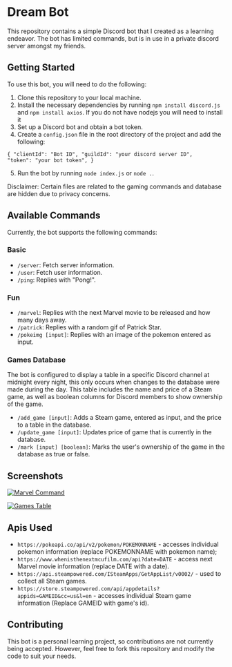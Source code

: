 # Dream Bot

This repository contains a simple Discord bot that I created as a learning endeavor. The bot has limited commands, but is in use in a private discord server amongst my friends.

## Getting Started

To use this bot, you will need to do the following:

1. Clone this repository to your local machine.
2. Install the necessary dependencies by running `npm install discord.js` and `npm install axios`. If you do not have nodejs you will need to install it
3. Set up a Discord bot and obtain a bot token.
4. Create a `config.json` file in the root directory of the project and add the following:

  
<code>{
    "clientId": "Bot ID",
    "guildId": "your discord server ID",
    "token": "your bot token",
      }</code>
  

5. Run the bot by running `node index.js` or `node .`. 

Disclaimer: Certain files are related to the gaming commands and database are hidden due to privacy concerns.

## Available Commands

Currently, the bot supports the following commands:

### Basic
- `/server`: Fetch server information.
- `/user`: Fetch user information.
- `/ping`: Replies with "Pong!".

### Fun
- `/marvel`: Replies with the next Marvel movie to be released and how many days away.
- `/patrick`: Replies with a random gif of Patrick Star.
- `/pokeimg [input]`: Replies with an image of the pokemon entered as input.

### Games Database
The bot is configured to display a table in a specific Discord channel at midnight every night, this only occurs when changes to the database were made during the day. This table includes the name and price of a Steam game, as well as boolean columns for Discord members to show ownership of the game.

- `/add_game [input]`: Adds a Steam game, entered as input, and the price to a table in the database.
- `/update_game [input]`: Updates price of game that is currently in the database.
- `/mark [input] [boolean]`: Marks the user's ownership of the game in the database as true or false.

## Screenshots
[![Marvel Command](https://i.postimg.cc/MHNWTQN6/Screenshot-2023-03-14-at-8-12-19-PM.jpg)](https://postimg.cc/RJ1rpNvy)

[![Games Table](https://i.postimg.cc/6qyWt0Hb/Screenshot-2023-03-14-at-8-11-48-PM.jpg)](https://postimg.cc/BPf9Cxf2)

## Apis Used

- `https://pokeapi.co/api/v2/pokemon/POKEMONNAME` - accesses individual pokemon information (replace POKEMONNAME with pokemon name);
- `https://www.whenisthenextmcufilm.com/api?date=DATE` - access next Marvel movie information (replace DATE with a date). 
- `https://api.steampowered.com/ISteamApps/GetAppList/v0002/` - used to collect all Steam games.
- `https://store.steampowered.com/api/appdetails?appids=GAMEID&cc=us&l=en` - accesses individual Steam game information (Replace GAMEID with game's id).

## Contributing

This bot is a personal learning project, so contributions are not currently being accepted. However, feel free to fork this repository and modify the code to suit your needs.
